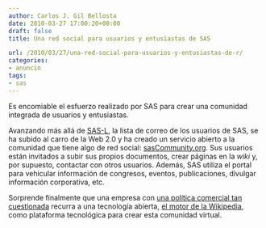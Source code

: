 ```yaml
---
author: Carlos J. Gil Bellosta
date: 2010-03-27 17:00:20+00:00
draft: false
title: Una red social para usuarios y entusiastas de SAS

url: /2010/03/27/una-red-social-para-usuarios-y-entusiastas-de-r/
categories:
- anuncio
tags:
- sas
---
```


Es encomiable el esfuerzo realizado por SAS para crear una comunidad integrada de usuarios y entusiastas.

Avanzando más allá de [SAS-L](http://www.sascommunity.org/wiki/SAS-L), la lista de correo de los usuarios de SAS, se ha subido al carro de la Web 2.0 y ha creado un servicio abierto a la comunidad que tiene algo de red social: [sasCommunity.org](http://www.sascommunity.org). Sus usuarios están invitados a subir sus propios documentos, crear páginas en la _wiki_ y, por supuesto, contactar con otros usuarios. Además, SAS utiliza el portal para vehicular información de congresos, eventos, publicaciones, divulgar información corporativa, etc.

Sorprende finalmente que una empresa con [una política comercial tan cuestionada](http://analisisydecision.es/tag/sas-es-muy-caro/) recurra a una tecnología abierta, [el motor de la Wikipedia](http://www.mediawiki.org/wiki/MediaWiki), como plataforma tecnológica para crear esta comunidad virtual.
